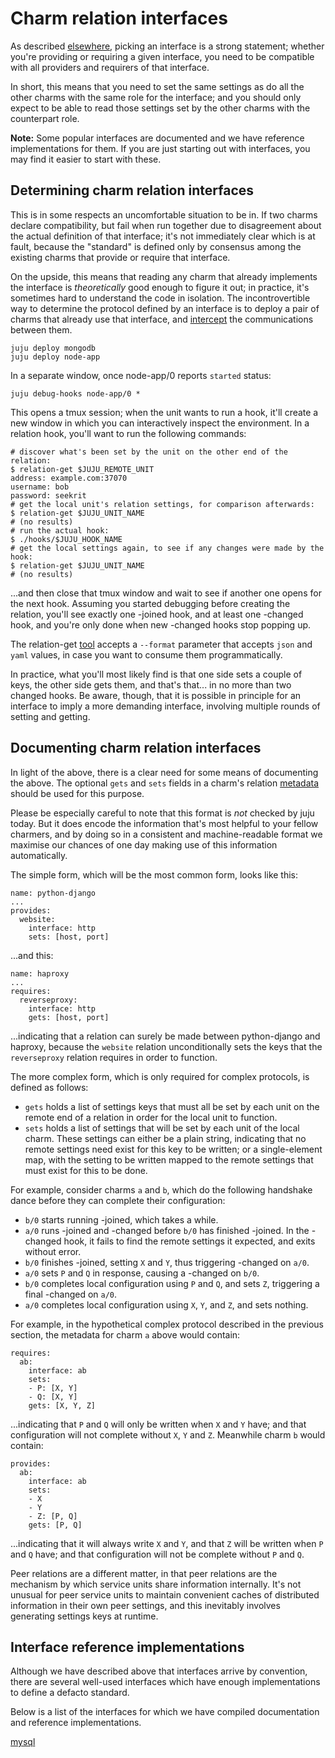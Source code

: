 # Charm relation interfaces

As described [elsewhere](./authors-charm-metadata.html), picking an interface is
a strong statement; whether you're providing or requiring a given interface, you
need to be compatible with all providers and requirers of that interface.

In short, this means that you need to set the same settings as do all the other
charms with the same role for the interface; and you should only expect to be
able to read those settings set by the other charms with the counterpart role.

**Note:** Some popular interfaces are documented and we have reference
implementations for them. If you are just starting out with interfaces, you
may find it easier to start with these.

## Determining charm relation interfaces

This is in some respects an uncomfortable situation to be in. If two charms
declare compatibility, but fail when run together due to disagreement about the
actual definition of that interface; it's not immediately clear which is at
fault, because the "standard" is defined only by consensus among the existing
charms that provide or require that interface.

On the upside, this means that reading any charm that already implements the
interface is _theoretically_ good enough to figure it out; in practice, it's
sometimes hard to understand the code in isolation. The incontrovertible way to
determine the protocol defined by an interface is to deploy a pair of charms
that already use that interface, and [intercept](./authors-hook-debug.html) the
communications between them.

    juju deploy mongodb
    juju deploy node-app

In a separate window, once node-app/0 reports `started` status:

    juju debug-hooks node-app/0 *

This opens a tmux session; when the unit wants to run a hook, it'll create a new
window in which you can interactively inspect the environment. In a relation
hook, you'll want to run the following commands:

    # discover what's been set by the unit on the other end of the relation:
    $ relation-get $JUJU_REMOTE_UNIT
    address: example.com:37070
    username: bob
    password: seekrit
    # get the local unit's relation settings, for comparison afterwards:
    $ relation-get $JUJU_UNIT_NAME
    # (no results)
    # run the actual hook:
    $ ./hooks/$JUJU_HOOK_NAME
    # get the local settings again, to see if any changes were made by the hook:
    $ relation-get $JUJU_UNIT_NAME
    # (no results)

...and then close that tmux window and wait to see if another one opens for the
next hook. Assuming you started debugging before creating the relation, you'll
see exactly one -joined hook, and at least one -changed hook, and you're only
done when new -changed hooks stop popping up.

The relation-get [tool](./authors-hook-environment.html) accepts a `--format`
parameter that accepts `json` and `yaml` values, in case you want to consume
them programmatically.

In practice, what you'll most likely find is that one side sets a couple of
keys, the other side gets them, and that's that... in no more than two changed
hooks. Be aware, though, that it is possible in principle for an interface to
imply a more demanding interface, involving multiple rounds of setting and
getting.

## Documenting charm relation interfaces

In light of the above, there is a clear need for some means of documenting the
above. The optional `gets` and `sets` fields in a charm's relation [metadata
](./authors-charm-metadata.html) should be used for this purpose.

Please be especially careful to note that this format is _not_ checked by juju
today. But it does encode the information that's most helpful to your fellow
charmers, and by doing so in a consistent and machine-readable format we
maximise our chances of one day making use of this information automatically.

The simple form, which will be the most common form, looks like this:

    name: python-django
    ...
    provides:
      website:
        interface: http
        sets: [host, port]

...and this:

    name: haproxy
    ...
    requires:
      reverseproxy:
        interface: http
        gets: [host, port]

...indicating that a relation can surely be made between python-django and
haproxy, because the `website` relation unconditionally sets the keys that the
`reverseproxy` relation requires in order to function.

The more complex form, which is only required for complex protocols, is defined
as follows:

  - `gets` holds a list of settings keys that must all be set by each unit on the remote end of a relation in order for the local unit to function.
  - `sets` holds a list of settings that will be set by each unit of the local charm. These settings can either be a plain string, indicating that no remote settings need exist for this key to be written; or a single-element map, with the setting to be written mapped to the remote settings that must exist for this to be done.

For example, consider charms `a` and `b`, which do the following handshake dance
before they can complete their configuration:

  - `b/0` starts running -joined, which takes a while.
  - `a/0` runs -joined and -changed before `b/0` has finished -joined. In the -changed hook, it fails to find the remote settings it expected, and exits without error.
  - `b/0` finishes -joined, setting `X` and `Y`, thus triggering -changed on `a/0`.
  - `a/0` sets `P` and `Q` in response, causing a -changed on `b/0`.
  - `b/0` completes local configuration using `P` and `Q`, and sets `Z`, triggering a final -changed on `a/0`.
  - `a/0` completes local configuration using `X`, `Y`, and `Z`, and sets nothing.

For example, in the hypothetical complex protocol described in the previous
section, the metadata for charm `a` above would contain:

    requires:
      ab:
        interface: ab
        sets:
        - P: [X, Y]
        - Q: [X, Y]
        gets: [X, Y, Z]

...indicating that `P` and `Q` will only be written when `X` and `Y` have; and
that configuration will not complete without `X`, `Y` and `Z`. Meanwhile charm
`b` would contain:

    provides:
      ab:
        interface: ab
        sets:
        - X
        - Y
        - Z: [P, Q]
        gets: [P, Q]

...indicating that it will always write `X` and `Y`, and that `Z` will be
written when `P` and `Q` have; and that configuration will not be complete
without `P` and `Q`.

Peer relations are a different matter, in that peer relations are the mechanism
by which service units share information internally. It's not unusual for peer
service units to maintain convenient caches of distributed information in their
own peer settings, and this inevitably involves generating settings keys at
runtime.

## Interface reference implementations

Although we have described above that interfaces arrive by convention, there are
several well-used interfaces which have enough implementations to define a
defacto standard.

Below is a list of the interfaces for which we have compiled documentation and
reference implementations.

[mysql](./interface-mysql.html)
